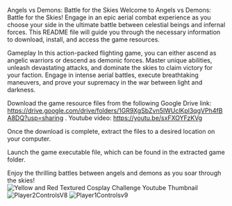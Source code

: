 Angels vs Demons: Battle for the Skies Welcome to Angels vs Demons: Battle for the Skies! Engage in an epic aerial combat experience as you choose your side in the ultimate battle between celestial beings and infernal forces. This README file will guide you through the necessary information to download, install, and access the game resources.

Gameplay In this action-packed flighting game, you can either ascend as angelic warriors or descend as demonic forces. Master unique abilities, unleash devastating attacks, and dominate the skies to claim victory for your faction. Engage in intense aerial battles, execute breathtaking maneuvers, and prove your supremacy in the war between light and darkness.

Download the game resource files from the following Google Drive link: https://drive.google.com/drive/folders/1GR9XgSbZvn5IWUclKpl3qgVPh4fBA8DQ?usp=sharing .
Youtube video: https://youtu.be/sxFXOYFzKVg

Once the download is complete, extract the files to a desired location on your computer.

Launch the game executable file, which can be found in the extracted game folder.

Enjoy the thrilling battles between angels and demons as you soar through the skies!
![Yellow and Red Textured Cosplay Challenge Youtube Thumbnail](https://github.com/Prasannaverse13/Angels-Demon/assets/116105281/643e3606-deac-46c3-929f-63e9dbdfa9d0)
![Player2ControlsV8](https://github.com/Prasannaverse13/Angels-Demon/assets/116105281/e02235c9-7d49-4c45-ae7c-dbb972886c59)
![Player1Controlsv9](https://github.com/Prasannaverse13/Angels-Demon/assets/116105281/9473208f-f8b4-4ff9-a45f-85886df55a38)
